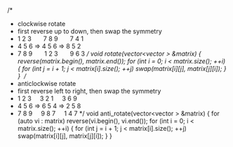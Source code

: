 /*
* clockwise rotate
* first reverse up to down, then swap the symmetry
* 1 2 3        7 8 9        7 4 1
* 4 5 6  => 4 5 6  => 8 5 2
* 7 8 9        1 2 3        9 6 3
*/
void rotate(vector<vector<int> > &matrix) {
reverse(matrix.begin(), matrix.end());
for (int i = 0; i < matrix.size(); ++i) {
for (int j = i + 1; j < matrix[i].size(); ++j)
swap(matrix[i][j], matrix[j][i]);
}
}
​
/*
* anticlockwise rotate
* first reverse left to right, then swap the symmetry
* 1 2 3     3 2 1     3 6 9
* 4 5 6  => 6 5 4  => 2 5 8
* 7 8 9     9 8 7     1 4 7
*/
void anti_rotate(vector<vector<int> > &matrix) {
for (auto vi : matrix) reverse(vi.begin(), vi.end());
for (int i = 0; i < matrix.size(); ++i) {
for (int j = i + 1; j < matrix[i].size(); ++j)
swap(matrix[i][j], matrix[j][i]);
}
}